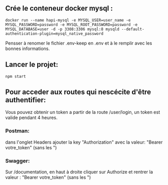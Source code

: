 ## Crée le conteneur docker mysql : 
````
docker run --name hapi-mysql -e MYSQL_USER=user_name -e MYSQL_PASSWORD=password -e MYSQL_ROOT_PASSWORD=password -e MYSQL_DATABASE=user -d -p 3308:3306 mysql:8 mysqld --default-authentication-plugin=mysql_native_password
````

Pensser à renomer le fichier .env-keep en .env et à le remplir avec les bonnes informations.

## Lancer le projet:
````
npm start
````

## Pour acceder aux routes qui nescécite d'être authentifier:
Vous pouvez obtenir un token a partir de la route /user/login, un token est valide pendant 4 heures.
### Postman:
dans l'onglet Headers ajouter la key "Authorization" avec la valeur: "Bearer votre_token"  (sans les ")
### Swagger:
Sur /documentation, en haut à droite cliquer sur Authorize et rentrer la valeur : "Bearer votre_token"  (sans les ")


